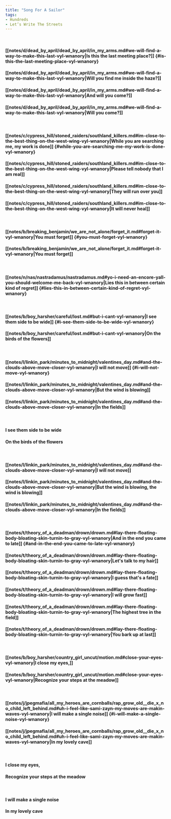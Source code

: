 ```yaml
---
title: "Song For A Sailor"
tags:
- Hundreds
- Let’s Write The Streets
---
```

&nbsp;
#### [[notes/d/dead_by_april/dead_by_april/in_my_arms.md#we-will-find-a-way-to-make-this-last-vyl-wnanory|Is this the last meeting place?]] {#is-this-the-last-meeting-place-vyl-wnanory}
#### [[notes/d/dead_by_april/dead_by_april/in_my_arms.md#we-will-find-a-way-to-make-this-last-vyl-wnanory|Will you find me inside the haze?]]
#### [[notes/d/dead_by_april/dead_by_april/in_my_arms.md#we-will-find-a-way-to-make-this-last-vyl-wnanory|And will you come?]]
#### [[notes/d/dead_by_april/dead_by_april/in_my_arms.md#we-will-find-a-way-to-make-this-last-vyl-wnanory|Will you come?]]
&nbsp;
#### [[notes/c/cypress_hill/stoned_raiders/southland_killers.md#im-close-to-the-best-thing-on-the-west-wing-vyl-wnanory|While you are searching me, my work is done]] {#while-you-are-searching-me-my-work-is-done-vyl-wnanory}
#### [[notes/c/cypress_hill/stoned_raiders/southland_killers.md#im-close-to-the-best-thing-on-the-west-wing-vyl-wnanory|Please tell nobody that I am real]]
#### [[notes/c/cypress_hill/stoned_raiders/southland_killers.md#im-close-to-the-best-thing-on-the-west-wing-vyl-wnanory|They will run over you]]
#### [[notes/c/cypress_hill/stoned_raiders/southland_killers.md#im-close-to-the-best-thing-on-the-west-wing-vyl-wnanory|It will never heal]]
&nbsp;
#### [[notes/b/breaking_benjamin/we_are_not_alone/forget_it.md#forget-it-vyl-wnanory|You must forget]] {#you-must-forget-vyl-wnanory}
#### [[notes/b/breaking_benjamin/we_are_not_alone/forget_it.md#forget-it-vyl-wnanory|You must forget]]
&nbsp;
#### [[notes/n/nas/nastradamus/nastradamus.md#yo-i-need-an-encore-yall-you-should-welcome-me-back-vyl-wnanory|Lies this in between certain kind of regret]] {#lies-this-in-between-certain-kind-of-regret-vyl-wnanory}
&nbsp;
#### [[notes/b/boy_harsher/careful/lost.md#but-i-cant-vyl-wnanory|I see them side to be wide]] {#i-see-them-side-to-be-wide-vyl-wnanory}
#### [[notes/b/boy_harsher/careful/lost.md#but-i-cant-vyl-wnanory|On the birds of the flowers]]
&nbsp;
#### [[notes/l/linkin_park/minutes_to_midnight/valentines_day.md#and-the-clouds-above-move-closer-vyl-wnanory|I will not move]] {#i-will-not-move-vyl-wnanory}
#### [[notes/l/linkin_park/minutes_to_midnight/valentines_day.md#and-the-clouds-above-move-closer-vyl-wnanory|But the wind is blowing]]
#### [[notes/l/linkin_park/minutes_to_midnight/valentines_day.md#and-the-clouds-above-move-closer-vyl-wnanory|In the fields]]
&nbsp;
#### I see them side to be wide
#### On the birds of the flowers
&nbsp;
#### [[notes/l/linkin_park/minutes_to_midnight/valentines_day.md#and-the-clouds-above-move-closer-vyl-wnanory|I will not move]]
#### [[notes/l/linkin_park/minutes_to_midnight/valentines_day.md#and-the-clouds-above-move-closer-vyl-wnanory|But the wind is blowing, the wind is blowing]]
#### [[notes/l/linkin_park/minutes_to_midnight/valentines_day.md#and-the-clouds-above-move-closer-vyl-wnanory|In the fields]]
&nbsp;
#### [[notes/t/theory_of_a_deadman/drown/drown.md#lay-there-floating-body-bloating-skin-turnin-to-gray-vyl-wnanory|And in the end you came to late]] {#and-in-the-end-you-came-to-late-vyl-wnanory}
#### [[notes/t/theory_of_a_deadman/drown/drown.md#lay-there-floating-body-bloating-skin-turnin-to-gray-vyl-wnanory|Let's talk to my hair]]
#### [[notes/t/theory_of_a_deadman/drown/drown.md#lay-there-floating-body-bloating-skin-turnin-to-gray-vyl-wnanory|I guess that's a fate]]
#### [[notes/t/theory_of_a_deadman/drown/drown.md#lay-there-floating-body-bloating-skin-turnin-to-gray-vyl-wnanory|I will grow fast]]
#### [[notes/t/theory_of_a_deadman/drown/drown.md#lay-there-floating-body-bloating-skin-turnin-to-gray-vyl-wnanory|The highest tree in the field]]
#### [[notes/t/theory_of_a_deadman/drown/drown.md#lay-there-floating-body-bloating-skin-turnin-to-gray-vyl-wnanory|You bark up at last]]
&nbsp;
#### [[notes/b/boy_harsher/country_girl_uncut/motion.md#close-your-eyes-vyl-wnanory|I close my eyes,]]
#### [[notes/b/boy_harsher/country_girl_uncut/motion.md#close-your-eyes-vyl-wnanory|Recognize your steps at the meadow]]
&nbsp;
#### [[notes/j/jpegmafia/all_my_heroes_are_cornballs/rap_grow_old__die_x_no_child_left_behind.md#uh-i-feel-like-sami-zayn-my-moves-are-makin-waves-vyl-wnanory|I will make a single noise]] {#i-will-make-a-single-noise-vyl-wnanory}
#### [[notes/j/jpegmafia/all_my_heroes_are_cornballs/rap_grow_old__die_x_no_child_left_behind.md#uh-i-feel-like-sami-zayn-my-moves-are-makin-waves-vyl-wnanory|In my lovely cave]]
&nbsp;
#### I close my eyes,
#### Recognize your steps at the meadow
&nbsp;
#### I will make a single noise
#### In my lovely cave
